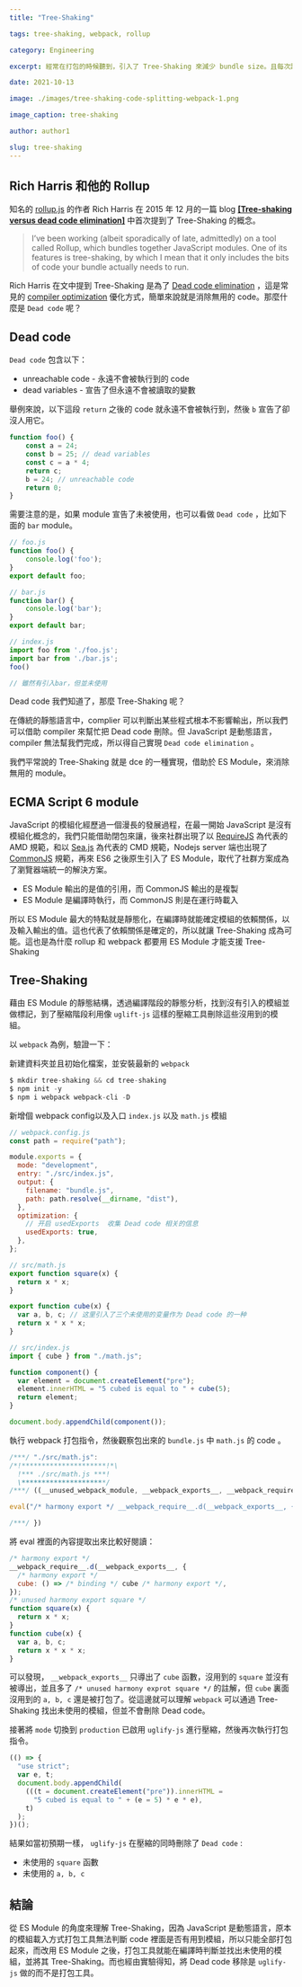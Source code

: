 ```yaml
---
title: "Tree-Shaking"

tags: tree-shaking, webpack, rollup

category: Engineering

excerpt: 經常在打包的時候聽到，引入了 Tree-Shaking 來減少 bundle size。且每次談到打包的性能優化時，總會提到這個詞，那麼到底什麼是 Tree Shaking 呢？

date: 2021-10-13

image: ./images/tree-shaking-code-splitting-webpack-1.png

image_caption: tree-shaking

author: author1

slug: tree-shaking
---
```


## Rich Harris 和他的 Rollup

知名的 [rollup.js](https://github.com/rollup/rollup) 的作者 Rich Harris 在 2015 年 12 月的一篇 blog **[[Tree-shaking versus dead code elimination]](https://medium.com/@Rich_Harris/tree-shaking-versus-dead-code-elimination-d3765df85c80)** 中首次提到了 Tree-Shaking 的概念。

> I’ve been working (albeit sporadically of late, admittedly) on a tool called Rollup, which bundles together JavaScript modules. One of its features is tree-shaking, by which I mean that it only includes the bits of code your bundle actually needs to run.
> 

Rich Harris 在文中提到 Tree-Shaking 是為了 [Dead code elimination](https://en.wikipedia.org/wiki/Dead_code_elimination) ，這是常見的 [compiler optimization](https://en.wikipedia.org/wiki/Compiler_optimization) 優化方式，簡單來說就是消除無用的 code。那麼什麼是 `Dead code` 呢？

## Dead code

`Dead code` 包含以下：

- unreachable code - 永遠不會被執行到的 code
- dead variables - 宣告了但永遠不會被讀取的變數

舉例來說，以下這段 `return` 之後的 code 就永遠不會被執行到，然後 `b` 宣告了卻沒人用它。

```jsx
function foo() {
	const a = 24;
	const b = 25; // dead variables
	const c = a * 4;
	return c;
	b = 24; // unreachable code
	return 0;
}
```

需要注意的是，如果 module 宣告了未被使用，也可以看做 `Dead code` ，比如下面的 `bar` module。

```jsx
// foo.js
function foo() {
	console.log('foo');
}
export default foo;

// bar.js
function bar() {
	console.log('bar');
}
export default bar;

// index.js
import foo from './foo.js';
import bar from './bar.js';
foo()

// 雖然有引入bar，但並未使用
```

Dead code 我們知道了，那麼 Tree-Shaking 呢？

在傳統的靜態語言中，complier 可以判斷出某些程式根本不影響輸出，所以我們可以借助 compiler 來幫忙把 Dead code 刪除。但 JavaScript 是動態語言，compiler 無法幫我們完成，所以得自己實現 `Dead code elimination` 。

我們平常說的 Tree-Shaking 就是 dce 的一種實現，借助於 ES Module，來消除無用的 module。

## ECMA Script 6 module

JavaScript 的模組化經歷過一個漫長的發展過程，在最一開始 JavaScript 是沒有模組化概念的，我們只能借助閉包來讓，後來社群出現了以 [RequireJS](https://github.com/requirejs/requirejs) 為代表的 AMD 規範，和以 [Sea.js](https://github.com/seajs/seajs) 為代表的 CMD 規範，Nodejs server 端也出現了 [CommonJS](https://nodejs.org/docs/latest/api/modules.html) 規範，再來 ES6 之後原生引入了 ES Module，取代了社群方案成為了瀏覽器端統一的解決方案。

- ES Module 輸出的是值的引用，而 CommonJS 輸出的是複製
- ES Module 是編譯時執行，而 CommonJS 則是在運行時載入

所以 ES Module 最大的特點就是靜態化，在編譯時就能確定模組的依賴關係，以及輸入輸出的值。這也代表了依賴關係是確定的，所以就讓 Tree-Shaking 成為可能。這也是為什麼 rollup 和 webpack  都要用 ES Module 才能支援 Tree-Shaking

## Tree-Shaking

藉由 ES Module 的靜態結構，透過編譯階段的靜態分析，找到沒有引入的模組並做標記，到了壓縮階段利用像 `uglift-js` 這樣的壓縮工具刪除這些沒用到的模組。

以 `webpack` 為例，驗證一下：

新建資料夾並且初始化檔案，並安裝最新的 `webpack` 

```jsx
$ mkdir tree-shaking && cd tree-shaking
$ npm init -y
$ npm i webpack webpack-cli -D
```

新增個 webpack config以及入口 `index.js` 以及 `math.js` 模組

```jsx
// webpack.config.js
const path = require("path");

module.exports = {
  mode: "development",
  entry: "./src/index.js",
  output: {
    filename: "bundle.js",
    path: path.resolve(__dirname, "dist"),
  },
  optimization: {
    // 开启 usedExports  收集 Dead code 相关的信息
    usedExports: true,
  },
};

// src/math.js
export function square(x) {
  return x * x;
}

export function cube(x) {
  var a, b, c; // 这里引入了三个未使用的变量作为 Dead code 的一种
  return x * x * x;
}

// src/index.js
import { cube } from "./math.js";

function component() {
  var element = document.createElement("pre");
  element.innerHTML = "5 cubed is equal to " + cube(5);
  return element;
}

document.body.appendChild(component());
```

執行 webpack 打包指令，然後觀察包出來的 `bundle.js` 中 `math.js` 的 code 。

```jsx
/***/ "./src/math.js":
/*!*********************!*\
  !*** ./src/math.js ***!
  \*********************/
/***/ ((__unused_webpack_module, __webpack_exports__, __webpack_require__) => {

eval("/* harmony export */ __webpack_require__.d(__webpack_exports__, {\n/* harmony export */   \"cube\": () => (/* binding */ cube)\n/* harmony export */ });\n/* unused harmony export square */\nfunction square(x) {\r\n  return x * x;\r\n}\r\n\r\nfunction cube(x) {\r\n  var a, b, c;\r\n  return x * x * x;\r\n}\r\n\n\n//# sourceURL=webpack://tree-shaking/./src/math.js?");

/***/ })
```

將 eval 裡面的內容提取出來比較好閱讀：

```jsx
/* harmony export */
__webpack_require__.d(__webpack_exports__, {
  /* harmony export */
  cube: () => /* binding */ cube /* harmony export */,
});
/* unused harmony export square */
function square(x) {
  return x * x;
}
function cube(x) {
  var a, b, c;
  return x * x * x;
}
```

可以發現， `__webpack_exports__` 只導出了 `cube` 函數，沒用到的 `square` 並沒有被導出，並且多了 `/* unused harmony exprot square */` 的註解，但 `cube` 裏面沒用到的 `a, b, c` 還是被打包了。從這邊就可以理解 `webpack` 可以通過 Tree-Shaking 找出未使用的模組，但並不會刪除 Dead code。

接著將 `mode` 切換到 `production` 已啟用 `uglify-js` 進行壓縮，然後再次執行打包指令。

```jsx
(() => {
  "use strict";
  var e, t;
  document.body.appendChild(
    (((t = document.createElement("pre")).innerHTML =
      "5 cubed is equal to " + (e = 5) * e * e),
    t)
  );
})();
```

結果如當初預期一樣， `uglify-js` 在壓縮的同時刪除了 `Dead code` :

- 未使用的 `square` 函數
- 未使用的 `a, b, c`

## 結論

從 ES Module 的角度來理解 Tree-Shaking，因為 JavaScript 是動態語言，原本的模組載入方式打包工具無法判斷 code 裡面是否有用到模組，所以只能全部打包起來，而改用 ES Module 之後，打包工具就能在編譯時判斷並找出未使用的模組，並將其 Tree-Shaking。而也經由實驗得知，將 Dead code 移除是 `uglify-js` 做的而不是打包工具。